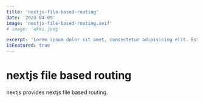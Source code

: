 ```yaml
---
title: 'nextjs-file-based-routing'
date: '2023-04-09'
image: 'nextjs-file-based-routing.avif'
# image: 'akki.jpeg'

excerpt: 'Lorem ipsum dolor sit amet, consectetur adipisicing elit. Est ex nisi velit veritatis unde accusamus dolorum laudantium sit delectus?'
isFeatured: true
---
```

# nextjs file based routing

nextjs provides nextjs file based routing.